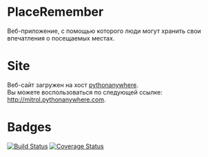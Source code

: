 # PlaceRemember
Веб-приложение, с помощью которого люди могут хранить свои впечатления о посещаемых местах.

# Site
Веб-сайт загружен на хост [pythonanywhere](https://www.pythonanywhere.com).  
Вы можете воспользоваться по следующей ссылке: http://mitrol.pythonanywhere.com.

# Badges
[![Build Status](https://github.com/M1troll/PlaceRemember/actions/workflows/start_unittests.yml/badge.svg?branch=main)](https://github.com/M1troll/PlaceRemember/actions/workflows/start_unittests.yml) [![Coverage Status](https://coveralls.io/repos/github/M1troll/PlaceRemember/badge.svg?branch=main)](https://coveralls.io/github/M1troll/PlaceRemember?branch=main)
